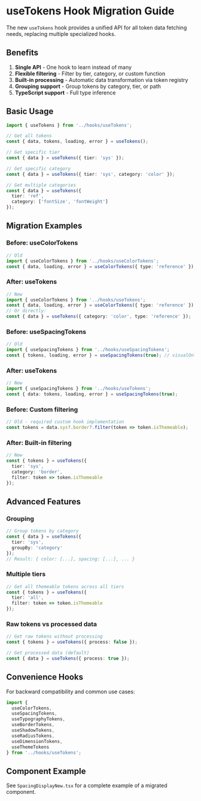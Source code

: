 # useTokens Hook Migration Guide

The new `useTokens` hook provides a unified API for all token data fetching needs, replacing multiple specialized hooks.

## Benefits

1. **Single API** - One hook to learn instead of many
2. **Flexible filtering** - Filter by tier, category, or custom function
3. **Built-in processing** - Automatic data transformation via token registry
4. **Grouping support** - Group tokens by category, tier, or path
5. **TypeScript support** - Full type inference

## Basic Usage

```typescript
import { useTokens } from '../hooks/useTokens';

// Get all tokens
const { data, tokens, loading, error } = useTokens();

// Get specific tier
const { data } = useTokens({ tier: 'sys' });

// Get specific category
const { data } = useTokens({ tier: 'sys', category: 'color' });

// Get multiple categories
const { data } = useTokens({ 
  tier: 'ref', 
  category: ['fontSize', 'fontWeight'] 
});
```

## Migration Examples

### Before: useColorTokens
```typescript
// Old
import { useColorTokens } from '../hooks/useColorTokens';
const { data, loading, error } = useColorTokens({ type: 'reference' });
```

### After: useTokens
```typescript
// New
import { useColorTokens } from '../hooks/useTokens';
const { data, loading, error } = useColorTokens({ type: 'reference' });
// Or directly:
const { data } = useTokens({ category: 'color', type: 'reference' });
```

### Before: useSpacingTokens
```typescript
// Old
import { useSpacingTokens } from '../hooks/useSpacingTokens';
const { tokens, loading, error } = useSpacingTokens(true); // visualOnly
```

### After: useTokens
```typescript
// New
import { useSpacingTokens } from '../hooks/useTokens';
const { data: tokens, loading, error } = useSpacingTokens(true);
```

### Before: Custom filtering
```typescript
// Old - required custom hook implementation
const tokens = data.sys?.border?.filter(token => token.isThemeable);
```

### After: Built-in filtering
```typescript
// New
const { tokens } = useTokens({
  tier: 'sys',
  category: 'border',
  filter: token => token.isThemeable
});
```

## Advanced Features

### Grouping
```typescript
// Group tokens by category
const { data } = useTokens({
  tier: 'sys',
  groupBy: 'category'
});
// Result: { color: [...], spacing: [...], ... }
```

### Multiple tiers
```typescript
// Get all themeable tokens across all tiers
const { tokens } = useTokens({
  tier: 'all',
  filter: token => token.isThemeable
});
```

### Raw tokens vs processed data
```typescript
// Get raw tokens without processing
const { tokens } = useTokens({ process: false });

// Get processed data (default)
const { data } = useTokens({ process: true });
```

## Convenience Hooks

For backward compatibility and common use cases:

```typescript
import { 
  useColorTokens,
  useSpacingTokens,
  useTypographyTokens,
  useBorderTokens,
  useShadowTokens,
  useRadiusTokens,
  useDimensionTokens,
  useThemeTokens 
} from '../hooks/useTokens';
```

## Component Example

See `SpacingDisplayNew.tsx` for a complete example of a migrated component.